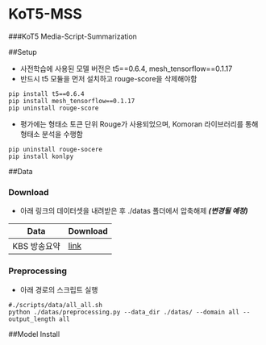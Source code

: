 # KoT5-MSS
###KoT5 Media-Script-Summarization

##Setup
- 사전학습에 사용된 모델 버전은 t5==0.6.4, mesh_tensorflow==0.1.17
- 반드시 t5 모듈을 먼저 설치하고 rouge-score을 삭제해야함
```
pip install t5==0.6.4
pip install mesh_tensorflow==0.1.17
pip uninstall rouge-score
```
- 평가에는 형태소 토큰 단위 Rouge가 사용되었으며, Komoran 라이브러리를 통해 형태소 분석을 수행함
```
pip uninstall rouge-socere
pip install konlpy
```


##Data

### Download
- 아래 링크의 데이터셋을 내려받은 후 ./datas 폴더에서 압축해제
***(변경될 예정)***
  
| Data | Download | 
| --- | --- | 
| KBS 방송요약 | [link](https://storage.googleapis.com/nlp_bucket-1/KoT5_models/kbs_dialog_smr/datas.zip) | 

### Preprocessing
- 아래 경로의 스크립트 실행
```
#./scripts/data/all_all.sh
python ./datas/preprocessing.py --data_dir ./datas/ --domain all --output_length all
```

##Model Install
- 아래 링크의 모델을 내려받은 후 ./models 폴더에서 압축해제
***(변경될 예정)***

| model | Download | 
| --- | --- | 
| T5-Small, T5-Base, Vocab | [link](https://storage.googleapis.com/nlp_bucket-1/KoT5_models/kbs_dialog_smr/datas.zip) |


##Train example
- 아래 경로의 스크립트 실행
```
#./scripts/gpu/train_t5_small_all_all.sh
python -m t5.models.mesh_transformer_main \
--module_import="tasks.all_all" \
--model_dir="models/small/" \
--gin_param="utils.run.mesh_shape = 'model:1,batch:1'" \
--gin_param="utils.run.mesh_devices = ['gpu:0']" \
--gin_param="MIXTURE_NAME = 'korsmr'" \
--gin_param="utils.run.train_steps=20000" \
--gin_file="dataset.gin" \
--gin_param="SentencePieceVocabulary.extra_ids=100" \
--gin_file="models/base/operative_config.gin" \
--gin_file="cnn_dailymail_v002.gin" \
--gin_file="rsqrt_no_ramp_down.gin" \
--gin_file="t5.1.0.small.gin" \
--gin_param="utils.tpu_mesh_shape.model_parallelism = 1" \
--gin_param="utils.run.batch_size=('tokens_per_batch', 2560)" \
--gin_param="serialize_num_microbatches.tokens_per_microbatch_per_replica = 512" \
--gin_param="utils.run.save_checkpoints_steps=100"
```

##Test Example
- 아래 경로의 스크립트 실행
```
#./scripts/gpu/test_t5_small_all_all.sh
python -m t5.models.mesh_transformer_main \
--module_import="tasks.all_all" \
--model_dir="models/small" \
--gin_param="utils.run.mesh_shape = 'model:1,batch:1'" \
--gin_param="utils.run.mesh_devices = ['gpu:0']" \
--gin_param="MIXTURE_NAME = 'korsmr'" \
--gin_param="SentencePieceVocabulary.extra_ids=100" \
--gin_file="models/small/operative_config.gin" \
--gin_param="utils.tpu_mesh_shape.model_parallelism = 1" \
--gin_param="utils.run.batch_size=('tokens_per_batch', 2560)" \
--gin_param="serialize_num_microbatches.tokens_per_microbatch_per_replica = 512" \
--gin_param="eval_checkpoint_step = 'all'" \
--gin_file="eval.gin" \
--gin_file="beam_search.gin" \
--gin_file="cnn_dailymail_v002.gin" \
--gin_file="rsqrt_no_ramp_down.gin" \
--gin_file="t5.1.0.small.gin"
```



##License
**KoT5**는 [CC-BY-NC-SA 4.0](https://creativecommons.org/licenses/by-nc-sa/4.0/) 라이선스 하에 공개되어 있습니다. \
모델을 사용할 경우 라이선스 내용을 준수해주세요. 라이선스 전문은 [LICENSE](./LICENSE) 파일에서 확인하실 수 있습니다.
